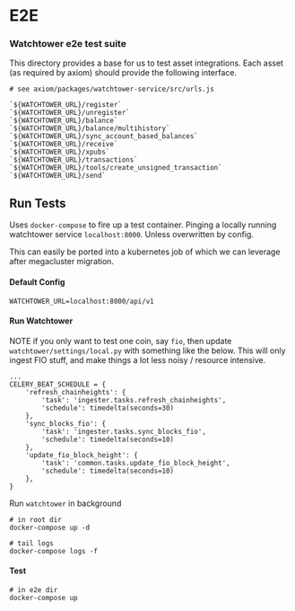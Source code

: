 # E2E

### Watchtower e2e test suite

This directory provides a base for us to test asset integrations. 
Each asset (as required by axiom) should provide the following interface.

```
# see axiom/packages/watchtower-service/src/urls.js

`${WATCHTOWER_URL}/register`
`${WATCHTOWER_URL}/unregister`
`${WATCHTOWER_URL}/balance`
`${WATCHTOWER_URL}/balance/multihistory`
`${WATCHTOWER_URL}/sync_account_based_balances`
`${WATCHTOWER_URL}/receive`
`${WATCHTOWER_URL}/xpubs`
`${WATCHTOWER_URL}/transactions`
`${WATCHTOWER_URL}/tools/create_unsigned_transaction`
`${WATCHTOWER_URL}/send`
```

## Run Tests

Uses `docker-compose` to fire up a test container. 
Pinging a locally running watchtower service `localhost:8000`.
Unless overwritten by config.

This can easily be ported into a kubernetes job of which we can leverage after megacluster migration.

#### Default Config

```
WATCHTOWER_URL=localhost:8000/api/v1
```

#### Run Watchtower

NOTE if you only want to test one coin, say `fio`, then update `watchtower/settings/local.py` with something like the below. This will only ingest FIO stuff, and make things a lot less noisy / resource intensive.

```
...
CELERY_BEAT_SCHEDULE = {
    'refresh_chainheights': {
        'task': 'ingester.tasks.refresh_chainheights',
        'schedule': timedelta(seconds=30)
    },
    'sync_blocks_fio': {
        'task': 'ingester.tasks.sync_blocks_fio',
        'schedule': timedelta(seconds=10)
    },
    'update_fio_block_height': {
        'task': 'common.tasks.update_fio_block_height',
        'schedule': timedelta(seconds=10)
    },
}
```

Run `watchtower` in background

```
# in root dir
docker-compose up -d

# tail logs
docker-compose logs -f
```

#### Test

```
# in e2e dir
docker-compose up
```
